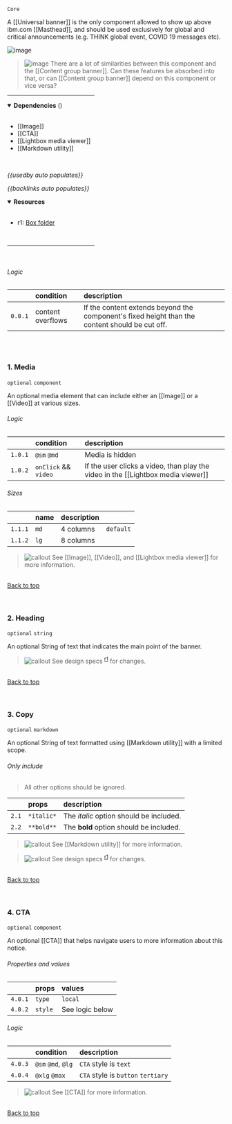 `Core` <!-- category start --><!-- category end -->

A [[Universal banner]] is the only component allowed to show up above ibm.com [[Masthead]], and should be used exclusively for global and critical announcements (e.g. THINK global event, COVID 19 messages etc).

![image](https://user-images.githubusercontent.com/3793636/140759323-201ebe94-7930-4201-addb-7de87504d330.png)

> ![image](https://user-images.githubusercontent.com/3793636/117874180-493bdb80-b266-11eb-8945-dde0d95431d6.png)
> There are a lot of similarities between this component and the [[Content group banner]]. Can these features be absorbed into that, or can [[Content group banner]] depend on this component or vice versa?

<hr width="40%" />

<!-- toc start open="true" depthStart="3" depthEnd="5" --><!-- toc end -->

<details open="true">
  <summary><strong>Dependencies</strong> (<!-- dependencyCount start --><!-- dependencyCount end -->)</summary><br />

- [[Image]]
- [[CTA]]
- [[Lightbox media viewer]]
- [[Markdown utility]]

<br />
</details>

<!-- usedby start open="false" -->

_{{usedby auto populates}}_

<!-- usedby end -->

<!-- backlinks start open="false" -->

_{{backlinks auto populates}}_

<!-- backlinks end -->

<a name="resources"></a>

<details open="true">
  <summary><strong>Resources</strong></summary><br />

- r1: [Box folder](https://ibm.ent.box.com/folder/142303458357)

<br />
</details>

<hr width="40%" />

<br />

###### Logic

|         | condition         | description                                                                                    |
| :------ | :---------------- | :--------------------------------------------------------------------------------------------- |
| `0.0.1` | content overflows | If the content extends beyond the component's fixed height than the content should be cut off. |

<br /><br />

### 1. Media

`optional` `component`

An optional media element that can include either an [[Image]] or a [[Video]] at various sizes.

###### Logic

|         | condition            | description                                                                      |
| :------ | :------------------- | :------------------------------------------------------------------------------- |
| `1.0.1` | `@sm` `@md`          | Media is hidden                                                                  |
| `1.0.2` | `onClick` && `video` | If the user clicks a video, than play the video in the [[Lightbox media viewer]] |

###### Sizes

|         | name | description |           |
| :------ | :--- | :---------- | :-------- |
| `1.1.1` | `md` | 4 columns   | `default` |
| `1.1.2` | `lg` | 8 columns   |           |

> ![callout](https://user-images.githubusercontent.com/3793636/117873919-f6faba80-b265-11eb-81a5-039bdcd822e8.png)
> See [[Image]], [[Video]], and [[Lightbox media viewer]] for more information.

<!--    | `1.1.3` | `sm`        | 2 columns |     |
| `1.1.4` | `xsm`   | 1 column    |           | -->

<br />[Back to top](#wiki-wrapper)<br /><br /><br />

### 2. Heading

`optional` `string`

An optional String of text that indicates the main point of the banner.

> ![callout](https://user-images.githubusercontent.com/3793636/117873919-f6faba80-b265-11eb-81a5-039bdcd822e8.png)
> See design specs <sup>[r1](#resources)</sup> for changes.

<br />[Back to top](#wiki-wrapper)<br /><br /><br />

### 3. Copy

`optional` `markdown`

An optional String of text formatted using [[Markdown utility]] with a limited scope.

###### Only include

> All other options should be ignored.

|       | props      | description                             |
| :---- | :--------- | :-------------------------------------- |
| `2.1` | `*italic*` | The _italic_ option should be included. |
| `2.2` | `**bold**` | The **bold** option should be included. |

> ![callout](https://user-images.githubusercontent.com/3793636/117873919-f6faba80-b265-11eb-81a5-039bdcd822e8.png)
> See [[Markdown utility]] for more information.

> ![callout](https://user-images.githubusercontent.com/3793636/117873919-f6faba80-b265-11eb-81a5-039bdcd822e8.png)
> See design specs <sup>[r1](#resources)</sup> for changes.

<br />[Back to top](#wiki-wrapper)<br /><br /><br />

### 4. CTA

`optional` `component`

An optional [[CTA]] that helps navigate users to more information about this notice.

###### Properties and values

|         | props   | values          |
| :------ | :------ | :-------------- |
| `4.0.1` | `type`  | `local`         |
| `4.0.2` | `style` | See logic below |

###### Logic

|         | condition          | description                        |
| :------ | :----------------- | :--------------------------------- |
| `4.0.3` | `@sm` `@md`, `@lg` | `CTA` style is `text`              |
| `4.0.4` | `@xlg` `@max`      | `CTA` style is `button` `tertiary` |

> ![callout](https://user-images.githubusercontent.com/3793636/117873919-f6faba80-b265-11eb-81a5-039bdcd822e8.png)
> See [[CTA]] for more information.

<br />[Back to top](#wiki-wrapper)<br /><br /><br />
